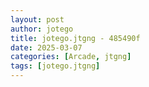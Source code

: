 ```yaml
---
layout: post
author: jotego
title: jotego.jtgng - 485490f
date: 2025-03-07
categories: [Arcade, jtgng]
tags: [jotego.jtgng]
---
```


